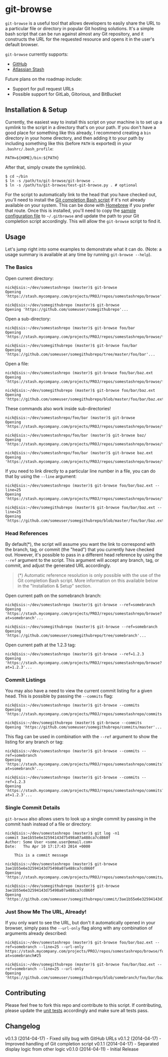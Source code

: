 # git-browse

`git-browse` is a useful tool that allows developers to easily share the URL to a particular file or directory in popular Git hosting solutions.  It's a simple bash script that can be run against almost any Git repository, and it constructs the URL for the requested resource and opens it in the user's default browser.

`git-browse` currently supports:

- [GitHub](https://github.com/)
- [Atlassian Stash](https://www.atlassian.com/software/stash)

Future plans on the roadmap include:

- Support for pull request URLs
- Possible support for GitLab, Gitorious, and BitBucket

## Installation & Setup
Currently, the easiest way to install this script on your machine is to set up a symlink to the script in a directory that's on your path.  If you don't have a good place for something like this already, I recommend creating a `bin` directory in your home directory, and then adding it to your path by including something like this (before `PATH` is exported) in your `.bashrc/.bash_profile`:

```
PATH=${HOME}/bin:${PATH}
```

After that, simply create the symlink(s).

```
$ cd ~/bin
$ ln -s /path/to/git-browse/git-browse .
$ ln -s /path/to/git-browse/test-git-browse.py . # optional
```

For the script to automatically link to the head that you have checked out, you'll need to install the [Git completion Bash script](https://github.com/git/git/blob/master/contrib/completion/git-completion.bash) if it's not already available on your system.  This can be done with [Homebrew](https://github.com/bobthecow/git-flow-completion/wiki/Install-Bash-git-completion) if you prefer that route.  Once this is installed, you'll need to copy the [sample configuration file](https://github.com/nickmoorman/git-browse/blob/master/.gitbrowse.sample) to `~/.gitbrowse` and update the path to your Git completion script accordingly.  This will allow the `git-browse` script to find it.

## Usage
Let's jump right into some examples to demonstrate what it can do. (Note: a usage summary is available at any time by running `git-browse --help`).

### The Basics
Open current directory:

```
nick@isis:~/dev/somestashrepo (master)$ git-browse
Opening 'https://stash.mycompany.com/projects/PROJ/repos/somestashrepo/browse'...
```

```
nick@isis:~/dev/somegithubrepo (master)$ git-browse
Opening 'https://github.com/someuser/somegithubrepo'...
```

Open a sub-directory:

```
nick@isis:~/dev/somestashrepo (master)$ git-browse foo/bar
Opening 'https://stash.mycompany.com/projects/PROJ/repos/somestashrepo/browse/foo/bar'...
```

```
nick@isis:~/dev/somegithubrepo (master)$ git-browse foo/bar
Opening 'https://github.com/someuser/somegithubrepo/tree/master/foo/bar'...
```

Open a file:

```
nick@isis:~/dev/somestashrepo (master)$ git-browse foo/bar/baz.ext
Opening 'https://stash.mycompany.com/projects/PROJ/repos/somestashrepo/browse/foo/bar/baz.ext'...
```

```
nick@isis:~/dev/somegithubrepo (master)$ git-browse foo/bar/baz.ext
Opening 'https://github.com/someuser/somegithubrepo/blob/master/foo/bar/baz.ext'...
```

These commands also work inside sub-directories!

```
nick@isis:~/dev/somestashrepo/foo/bar (master)$ git-browse
Opening 'https://stash.mycompany.com/projects/PROJ/repos/somestashrepo/browse/foo/bar'...
```

```
nick@isis:~/dev/somestashrepo/foo/bar (master)$ git-browse baz/
Opening 'https://stash.mycompany.com/projects/PROJ/repos/somestashrepo/browse/foo/bar/baz'...
```

```
nick@isis:~/dev/somestashrepo/foo/bar (master)$ git-browse baz.ext
Opening 'https://stash.mycompany.com/projects/PROJ/repos/somestashrepo/browse/foo/bar/baz.ext'...
```

If you need to link directly to a particular line number in a file, you can do that by using the `--line` argument:

```
nick@isis:~/dev/somestashrepo (master)$ git-browse foo/bar/baz.ext --line=25
Opening 'https://stash.mycompany.com/projects/PROJ/repos/somestashrepo/browse/foo/bar/baz.ext#25'...
```

```
nick@isis:~/dev/somegithubrepo (master)$ git-browse foo/bar/baz.ext --line=25
Opening 'https://github.com/someuser/somegithubrepo/blob/master/foo/bar/baz.ext#L25'...
```

### Head References
By default(*), the script will assume you want the link to correspond with the branch, tag, or commit (the "head") that you currently have checked out.  However, it's possible to pass in a different head reference by using the `--ref` argument to the script.  This argument will accept any branch, tag, or commit, and adjust the generated URL accordingly.
> (*) Automatic reference resolution is only possible with the use of the Git completion
> Bash script.  More information on this available below in the "Installation & Setup" section.

Open current path on the somebranch branch:

```
nick@isis:~/dev/somestashrepo (master)$ git-browse --ref=somebranch
Opening 'https://stash.mycompany.com/projects/PROJ/repos/somestashrepo/browse?at=somebranch'...
```

```
nick@isis:~/dev/somegithubrepo (master)$ git-browse --ref=somebranch
Opening 'https://github.com/someuser/somegithubrepo/tree/somebranch'...
```

Open current path at the 1.2.3 tag:

```
nick@isis:~/dev/somestashrepo (master)$ git-browse --ref=1.2.3
Opening 'https://stash.mycompany.com/projects/PROJ/repos/somestashrepo/browse?at=1.2.3'...
```

### Commit Listings
You may also have a need to view the current commit listing for a given head.  This is possible by passing the `--commits` flag:

```
nick@isis:~/dev/somestashrepo (master)$ git-browse --commits
Opening 'https://stash.mycompany.com/projects/PROJ/repos/somestashrepo/commits'...
```

```
nick@isis:~/dev/somegithubrepo (master)$ git-browse --commits
Opening 'https://github.com/someuser/somegithubrepo/commits/master'...
```

This flag can be used in combination with the `--ref` argument to show the listing for any branch or tag:

```
nick@isis:~/dev/somestashrepo (master)$ git-browse --commits --ref=somebranch
Opening 'https://stash.mycompany.com/projects/PROJ/repos/somestashrepo/commits?at=somebranch'...
```

```
nick@isis:~/dev/somestashrepo (master)$ git-browse --commits --ref=1.2.3
Opening 'https://stash.mycompany.com/projects/PROJ/repos/somestashrepo/commits?at=1.2.3'...
```

### Single Commit Details
`git-browse` also allows users to look up a single commit by passing in the commit hash instead of a file or directory:

```
nick@isis:~/dev/somestashrepo (master)$ git log -n1
commit 3ae1b55e6e32594143d75498a07a488ca7cd860f
Author: Some User <some.user@email.com>
Date:   Thu Apr 10 17:17:43 2014 +0000

    This is a commit message

nick@isis:~/dev/somestashrepo (master)$ git-browse 3ae1b55e6e32594143d75498a07a488ca7cd860f
Opening 'https://stash.mycompany.com/projects/PROJ/repos/somestashrepo/commits/3ae1b55e6e32594143d75498a07a488ca7cd860f'...
```

```
nick@isis:~/dev/somegithubrepo (master)$ git-browse 3ae1b55e6e32594143d75498a07a488ca7cd860f
Opening 'https://github.com/someuser/somegithubrepo/commit/3ae1b55e6e32594143d75498a07a488ca7cd860f'...
```

### Just Show Me The URL, Already!
If you only want to see the URL, but don't it automatically opened in your browser, simply pass the `--url-only` flag along with any combination of arguments already described:

```
nick@isis:~/dev/somestashrepo (master)$ git-browse foo/bar/baz.ext --ref=somebranch --line=25 --url-only
https://stash.mycompany.com/projects/PROJ/repos/somestashrepo/browse/foo/bar/baz.ext?at=somebranch#25
```

```
nick@isis:~/dev/somegithubrepo (master)$ git-browse foo/bar/baz.ext --ref=somebranch --line=25 --url-only
Opening 'https://github.com/someuser/somegithubrepo/blob/somebranch/foo/bar/baz.ext#L25'...
```

## Contributing
Please feel free to fork this repo and contribute to this script.  If contributing, please update the [unit tests](https://github.com/nickmoorman/git-browse/blob/test-git-browse.py) accordingly and make sure all tests pass.

## Changelog
v0.1.3 (2014-04-17) - Fixed silly bug with GitHub URLs
v0.1.2 (2014-04-17) - Improved handling of Git completion script
v0.1.1 (2014-04-17) - Separated display logic from other logic
v0.1.0 (2014-04-11) - Initial Release
